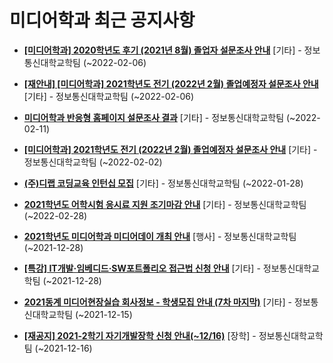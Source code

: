 # 미디어학과 최근 공지사항

* **[[미디어학과] 2020학년도 후기 (2021년 8월) 졸업자 설문조사 안내](https://media.ajou.ac.kr/media/board/board01.jsp?mode=view&amp;article_no=227718&amp;board_wrapper=%2Fmedia%2Fboard%2Fboard01.jsp&amp;pager.offset=0&amp;board_no=304)**
 [기타] - 정보통신대학교학팀 (~2022-02-06)

* **[[재안내] [미디어학과] 2021학년도 전기 (2022년 2월) 졸업예정자 설문조사 안내](https://media.ajou.ac.kr/media/board/board01.jsp?mode=view&amp;article_no=227717&amp;board_wrapper=%2Fmedia%2Fboard%2Fboard01.jsp&amp;pager.offset=0&amp;board_no=304)**
 [기타] - 정보통신대학교학팀 (~2022-02-06)

* **[미디어학과 반응형 홈페이지 설문조사 결과](https://media.ajou.ac.kr/media/board/board01.jsp?mode=view&amp;article_no=227620&amp;board_wrapper=%2Fmedia%2Fboard%2Fboard01.jsp&amp;pager.offset=0&amp;board_no=304)**
 [기타] - 정보통신대학교학팀 (~2022-02-11)

* **[[미디어학과] 2021학년도 전기 (2022년 2월) 졸업예정자 설문조사 안내](https://media.ajou.ac.kr/media/board/board01.jsp?mode=view&amp;article_no=227617&amp;board_wrapper=%2Fmedia%2Fboard%2Fboard01.jsp&amp;pager.offset=0&amp;board_no=304)**
 [기타] - 정보통신대학교학팀 (~2022-02-02)

* **[(주)디랩 코딩교육 인턴십 모집](https://media.ajou.ac.kr/media/board/board01.jsp?mode=view&amp;article_no=227516&amp;board_wrapper=%2Fmedia%2Fboard%2Fboard01.jsp&amp;pager.offset=0&amp;board_no=304)**
 [기타] - 정보통신대학교학팀 (~2022-01-28)

* **[2021학년도 어학시험 응시료 지원 조기마감 안내](https://media.ajou.ac.kr/media/board/board01.jsp?mode=view&amp;article_no=227115&amp;board_wrapper=%2Fmedia%2Fboard%2Fboard01.jsp&amp;pager.offset=0&amp;board_no=304)**
 [기타] - 정보통신대학교학팀 (~2022-02-28)

* **[2021학년도 미디어학과 미디어데이 개최 안내](https://media.ajou.ac.kr/media/board/board01.jsp?mode=view&amp;article_no=226787&amp;board_wrapper=%2Fmedia%2Fboard%2Fboard01.jsp&amp;pager.offset=0&amp;board_no=304)**
 [행사] - 정보통신대학교학팀 (~2021-12-28)

* **[[특강] IT개발·임베디드·SW포트폴리오 접근법 신청 안내](https://media.ajou.ac.kr/media/board/board01.jsp?mode=view&amp;article_no=226739&amp;board_wrapper=%2Fmedia%2Fboard%2Fboard01.jsp&amp;pager.offset=0&amp;board_no=304)**
 [기타] - 정보통신대학교학팀 (~2021-12-28)

* **[2021동계 미디어현장실습 회사정보 - 학생모집 안내 (7차 마지막)](https://media.ajou.ac.kr/media/board/board01.jsp?mode=view&amp;article_no=226647&amp;board_wrapper=%2Fmedia%2Fboard%2Fboard01.jsp&amp;pager.offset=0&amp;board_no=304)**
 [기타] - 정보통신대학교학팀 (~2021-12-15)

* **[﻿[재공지] 2021-2학기 자기개발장학 신청 안내(~12/16)﻿](https://media.ajou.ac.kr/media/board/board01.jsp?mode=view&amp;article_no=226589&amp;board_wrapper=%2Fmedia%2Fboard%2Fboard01.jsp&amp;pager.offset=0&amp;board_no=304)**
 [장학] - 정보통신대학교학팀 (~2021-12-16)
